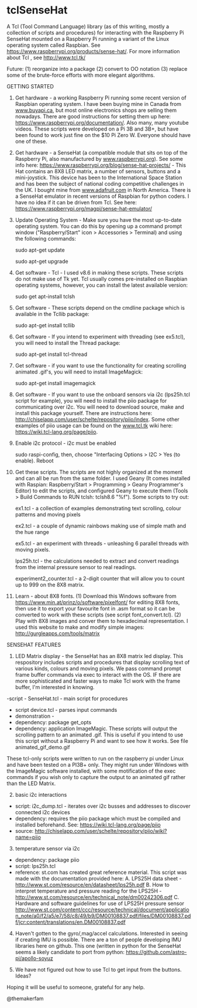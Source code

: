 # tclSenseHat

A Tcl (Tool Command Language) library (as of this writing, mostly a collection of scripts and procedures) for interacting with the Raspberry Pi SenseHat mounted on a Raspberry Pi running a variant of the Linux operating system called Raspbian.  See https://www.raspberrypi.org/products/sense-hat/. For more information about Tcl , see http://www.tcl.tk/ 

Future: (1) reorganize into a package (2) convert to OO notation (3) replace some of the brute-force efforts with more elegant algorithms.

GETTING STARTED

1. Get hardware - a working Raspberry Pi running some recent version of Raspbian operating system.  I have been buying mine in Canada from www.buyapi.ca, but most online electronics shops are selling them nowadays. There are good instructions for setting them up here:  https://www.raspberrypi.org/documentation/.  Also many, many youtube videos.  These scripts were developed on a Pi 3B and 3B+, but have been found to work just fine on the $10 Pi Zero W.  Everyone should have one of these.

2. Get hardware - a SenseHat (a compatible module that sits on top of the Raspberry Pi, also manufactured by www.raspberrypi.org).  See some info here: https://www.raspberrypi.org/blog/sense-hat-projects/ - This Hat contains an 8X8 LED matrix, a number of sensors, buttons and a mini-joystick.  This device has been to the International Space Station and has been the subject of national coding competitive challenges in the UK.  I bought mine from www.adafruit.com in North America.  There is a SenseHat emulator in recent versions of Raspbian for python coders.  I have no idea if it can be driven from Tcl. See here: https://www.raspberrypi.org/magpi/sense-hat-emulator/

3.  Update Operating System - Make sure you have the most up-to-date operating system.  You can do this by opening up a command prompt window ("Raspberry/Start" icon > Accessories > Terminal) and using the following commands:

       sudo apt-get update
       
       sudo apt-get upgrade

4.  Get software - Tcl - I used v8.6 in making these scripts.  These scripts do not make use of Tk yet.  Tcl usually comes pre-installed on Raspbian operating systems,  however, you can install the latest available version: 

      sudo get apt-install tclsh

5.  Get software - These scripts depend on the cmdline package which is available in the Tcllib package:

    sudo apt-get install tcllib
    
6. Get software - If you intend to experiment with threading (see ex5.tcl), you will need to install the Thread package:

    sudo apt-get install tcl-thread

7.  Get software - if you want to use the functionality for creating scrolling animated .gif's, you will need to install ImageMagick:

    sudo apt-get install imagemagick

8.  Get software - If you want to use the onboard sensors via i2c (lps25h.tcl script for example), you will need to install the piio package for communicating over i2c.  You will need to download source, make and install this package yourself.  There are instructions here: http://chiselapp.com/user/schelte/repository/piio/index.  Some other examples of piio usage can be found on the www.tcl.tk wiki here: https://wiki.tcl-lang.org/page/piio. 

9.  Enable i2c protocol - i2c must be enabled 

       sudo raspi-config, then, choose "Interfacing Options > I2C > Yes (to enable).  Reboot

10.  Get these scripts.  The scripts are not highly organized at the moment and can all be run from the same folder.  I used Geany (It comes installed with Raspian: Raspberry/Start > Programming > Geany Programmer's Editor) to edit the scripts, and configured Geany to execute them (Tools > Build Commands to RUN tclsh: tclsh8.6 "%f").  Some scripts to try out:

       ex1.tcl - a collection of examples demonstrating text scrolling, colour patterns and moving pixels
       
       ex2.tcl - a couple of dynamic rainbows making use of simple math and the hue range

       ex5.tcl - an experiment with threads - unleashing 6 parallel threads with moving pixels.

       lps25h.tcl - the calculations needed to extract and convert readings from the internal pressure sensor to real readings.

       experiment2_counter.tcl - a 2-digit counter that will allow you to count up to 999 on the 8X8 matrix.

11.  Learn - about 8X8 fonts.  (1) Download this Windows software from https://www.min.at/prinz/o/software/pixelfont/ for editing 8X8 fonts, then use it to export your favourite font in .asm format so it can be converted to work with these scripts (see script font_convert.tcl). (2) Play with 8X8 images and conver them to hexadecimal representation.  I used this website to make and modify simple images: http://gurgleapps.com/tools/matrix

SENSEHAT FEATURES

1. LED Matrix display - the SenseHat has an 8X8 matrix led display.  This respository includes scripts and procedures that display scrolling text of various kinds, colours and moving pixels.  We pass command prompt frame buffer commands via exec to interact with the OS.  IF there are more sophisticated and faster ways to make Tcl work with the frame buffer, I'm interested in knowing. 

  -script - SenseHat.tcl - main script for procedures
  - script device.tcl - parses input commands
  - demonstration - 
 - dependency: package get_opts
 - dependency: application ImageMagic.  These scripts will output the scrolling pattern to an animated .gif.  This is useful if you intend to use this script without a Raspberry Pi and want to see how it works.  See file animated_gif_demo.gif 

These tcl-only scripts were written to run on the raspberry pi under Linux and have been tested on a PI3B+ only.  They might run under Windows with the ImageMagic software installed, with some motification of the exec commands if you wish only to capture the output to an animated gif rather than the LED Matrix.

2. basic i2c interactions

- script: i2c_dump.tcl - iterates over i2c busses and addresses to discover connected i2c devices
- dependency: requires the piio package which must be compiled and installed beforehand.  See: https://wiki.tcl-lang.org/page/piio
- source: http://chiselapp.com/user/schelte/repository/piio/wiki?name=piio

3. temperature sensor via i2c

- dependency: package piio 
- script: lps25h.tcl
- reference: st.com has created great reference material.  This script was made with the documentation provided here:
      A.  LPS25H data sheet - http://www.st.com/resource/en/datasheet/lps25h.pdf
      B.  How to interpret temperature and pressure reading for the LPS25H -                              http://www.st.com/resource/en/technical_note/dm00242306.pdf
      C.  Hardware and software guidelines for use of LPS25H pressure sensor http://www.st.com/content/ccc/resource/technical/document/application_note/a0/f2/a5/e7/58/c8/49/b9/DM00108837.pdf/files/DM00108837.pdf/jcr:content/translations/en.DM00108837.pdf

4.  Haven't gotten to the gyro/,mag/accel calculations.  Interested in seeing if creating IMU is possible.  There are a ton of people developing IMU libraries here on github.  This one (written in python for the SenseHat seems a likely candidate to port from python: https://github.com/astro-pi/apollo-soyuz

5.  We have not figured out how to use Tcl to get input from the buttons.  Ideas?

Hoping it will be useful to someone, grateful for any help.

@themakerfam
